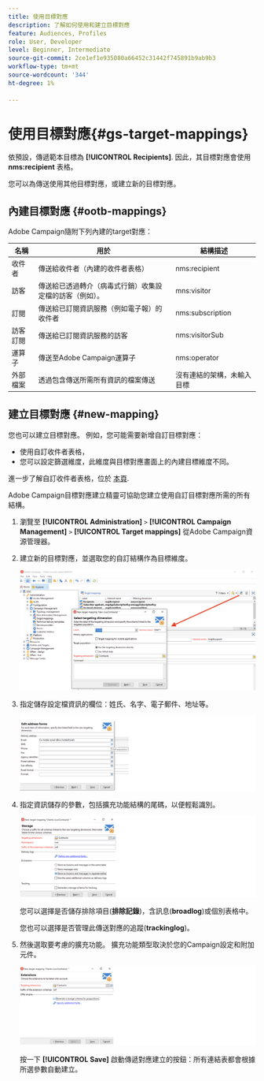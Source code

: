 ```yaml
---
title: 使用目標對應
description: 了解如何使用和建立目標對應
feature: Audiences, Profiles
role: User, Developer
level: Beginner, Intermediate
source-git-commit: 2ce1ef1e935080a66452c31442f745891b9ab9b3
workflow-type: tm+mt
source-wordcount: '344'
ht-degree: 1%

---
```


# 使用目標對應{#gs-target-mappings}

依預設，傳遞範本目標為 **[!UICONTROL Recipients]**. 因此，其目標對應會使用 **nms:recipient** 表格。

您可以為傳送使用其他目標對應，或建立新的目標對應。

## 內建目標對應 {#ootb-mappings}

Adobe Campaign隨附下列內建的target對應：

| 名稱 | 用於 | 結構描述 |
|---|---|---|
| 收件者 | 傳送給收件者（內建的收件者表格） | nms:recipient |
| 訪客 | 傳送給已透過轉介（病毒式行銷）收集設定檔的訪客（例如）。 | mns:visitor |
| 訂閱 | 傳送給已訂閱資訊服務（例如電子報）的收件者 | nms:subscription |
| 訪客訂閱 | 傳送給已訂閱資訊服務的訪客 | nms:visitorSub |
| 運算子 | 傳送至Adobe Campaign運算子 | nms:operator |
| 外部檔案 | 透過包含傳送所需所有資訊的檔案傳送 | 沒有連結的架構，未輸入目標 |

## 建立目標對應 {#new-mapping}

您也可以建立目標對應。 例如，您可能需要新增自訂目標對應：

* 使用自訂收件者表格，
* 您可以設定篩選維度，此維度與目標對應畫面上的內建目標維度不同。

進一步了解自訂收件者表格，位於 [本頁](../dev/custom-recipient.md).

Adobe Campaign目標對應建立精靈可協助您建立使用自訂目標對應所需的所有結構。

1. 瀏覽至 **[!UICONTROL Administration]** `>` **[!UICONTROL Campaign Management]** `>` **[!UICONTROL Target mappings]** 從Adobe Campaign資源管理器。

1. 建立新的目標對應，並選取您的自訂結構作為目標維度。

   ![](assets/new-target-mapping.png)


1. 指定儲存設定檔資訊的欄位：姓氏、名字、電子郵件、地址等。

   ![](assets/wf_new_mapping_define_join.png)

1. 指定資訊儲存的參數，包括擴充功能結構的尾碼，以便輕鬆識別。

   ![](assets/wf_new_mapping_define_names.png)

   您可以選擇是否儲存排除項目(**排除記錄**)，含訊息(**broadlog**)或個別表格中。

   您也可以選擇是否管理此傳送對應的追蹤(**trackinglog**)。

1. 然後選取要考慮的擴充功能。 擴充功能類型取決於您的Campaign設定和附加元件。

   ![](assets/wf_new_mapping_define_extensions.png)

   按一下 **[!UICONTROL Save]** 啟動傳遞對應建立的按鈕：所有連結表都會根據所選參數自動建立。

